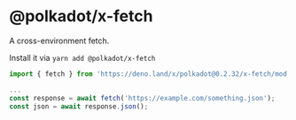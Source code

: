 # @polkadot/x-fetch

A cross-environment fetch.

Install it via `yarn add @polkadot/x-fetch`

```js
import { fetch } from 'https://deno.land/x/polkadot@0.2.32/x-fetch/mod.ts';

...
const response = await fetch('https://example.com/something.json');
const json = await response.json();
```
